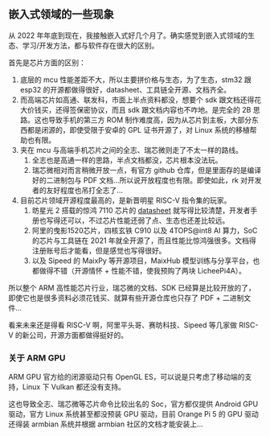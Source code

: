 ## 嵌入式领域的一些现象

从 2022 年年底到现在，我接触嵌入式好几个月了。确实感觉到嵌入式领域的生态、学习/开发方法，都与软件存在很大的区别。

首先是芯片方面的区别：

1. 底层的 mcu 性能差距不大，所以主要拼价格与生态，为了生态，stm32 跟 esp32 的开源都做得很好，datasheet、工具链全开源、文档齐全。
2. 而高端芯片如高通、联发科，市面上半点资料都没，想要个 sdk 跟文档还得花大价钱买，还得签保密协议，而且 sdk 跟文档内容也不咋地。是完全的 2B 思路。这也导致手机的第三方 ROM 制作难度高，因为从芯片到主板，大部分东西都是闭源的，即使受限于安卓的 GPL 证书开源了，对 Linux 系统的移植帮助也有限。
3. 夹在 mcu 与高端手机芯片之间的全志、瑞芯微则走了不太一样的路线。
   1. 全志也是高通一样的思路，半点文档都没，芯片根本没法玩。
   2. 瑞芯微相对而言稍微开放一点，有官方 github 仓库，但是里面存的是编译好的二进制包与 PDF 文档...所以说开放程度也有限。即使如此，rk 对开发者的友好程度也吊打全志了...
4. 目前芯片领域开源程度最高的，是新晋明星 RISC-V 指令集的玩家。
   1. 昉星光 2 搭载的惊鸿 7110 芯片的 [datasheet](https://doc-en.rvspace.org/JH7110/Datasheet/JH7110_DS/introduction.html) 就写得比较清楚，开发者手册也写得还可以，不过芯片性能还弱了点、生态也还差比较远。
   2. 阿里的曳影1520芯片，四核玄铁 C910 以及 4TOPS@int8 AI 算力，SoC 的芯片与工具链在 2021 年就全开源了，而且性能比惊鸿强很多。文档得注册账号后才能看，但是感觉也写得很好。
   3. 以及 Sipeed 的 MaixPy 等开源项目，MaixHub 模型训练与分享平台，也都做得不错（开源情怀 + 性能不错，使我预购了两块 LicheePi4A）。

所以整个 ARM 高性能芯片行业，瑞芯微的文档、SDK 已经算是比较开放的了，即使它也是很多资料必须花钱买、就算有些开源仓库也只存了 PDF + 二进制文件...

看来未来还是得看 RISC-V 啊，阿里平头哥、赛昉科技、Sipeed 等几家做 RISC-V 的新公司，开源方面都做得挺好的。

### 关于 ARM GPU

ARM GPU 官方给的闭源驱动只有 OpenGL ES，可以说是只考虑了移动端的支持，Linux 下 Vulkan 都还没有支持。

这也导致全志、瑞芯微等芯片命令比较出名的 Soc，官方都仅提供 Android GPU 驱动，官方 Linux 系统甚至都没预装 GPU 驱动，目前 Orange Pi 5 的 GPU 驱动还得装 armbian 系统并根据 armbian 社区的文档才能安装上...



